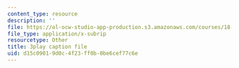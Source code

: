 ```yaml
---
content_type: resource
description: ''
file: https://ol-ocw-studio-app-production.s3.amazonaws.com/courses/18-065-matrix-methods-in-data-analysis-signal-processing-and-machine-learning-spring-2018/d15c09019d0c4f23ff0b0be6cef77c6e_Cx5Z-OslNWE.srt
file_type: application/x-subrip
resourcetype: Other
title: 3play caption file
uid: d15c0901-9d0c-4f23-ff0b-0be6cef77c6e
---
```


